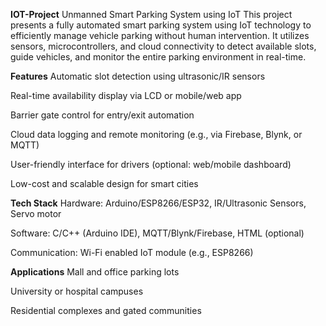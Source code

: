 **IOT-Project**
Unmanned Smart Parking System using IoT This project presents a fully automated smart parking system using IoT technology to efficiently manage vehicle parking without human intervention. It utilizes sensors, microcontrollers, and cloud connectivity to detect available slots, guide vehicles, and monitor the entire parking environment in real-time.

**Features**
Automatic slot detection using ultrasonic/IR sensors

Real-time availability display via LCD or mobile/web app

Barrier gate control for entry/exit automation

Cloud data logging and remote monitoring (e.g., via Firebase, Blynk, or MQTT)

User-friendly interface for drivers (optional: web/mobile dashboard)

Low-cost and scalable design for smart cities

**Tech Stack**
Hardware: Arduino/ESP8266/ESP32, IR/Ultrasonic Sensors, Servo motor

Software: C/C++ (Arduino IDE), MQTT/Blynk/Firebase, HTML (optional)

Communication: Wi-Fi enabled IoT module (e.g., ESP8266)

**Applications**
Mall and office parking lots

University or hospital campuses

Residential complexes and gated communities
